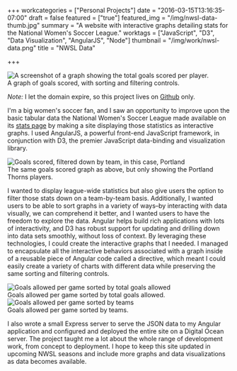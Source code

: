 +++
workcategories = ["Personal Projects"]
date = "2016-03-15T13:16:35-07:00"
draft = false
featured = ["true"]
featured_img = "/img/nwsl-data-thumb.jpg"
summary = "A website with interactive graphs detailing stats for the National Women's Soccer League."
worktags = ["JavaScript", "D3", "Data Visualization", "AngularJS", "Node"]
thumbnail = "/img/work/nwsl-data.png"
title = "NWSL Data"

+++

<div class="text-center inline-image-container content-container-expanded">
  <img src="/img/work/nwsl-data.png" alt="A screenshot of a graph showing the total goals scored per player." class="img-responsive img-center"></img>
  <div class="caption-container">
    <div class="inline-image-caption">A graph of goals scored, with sorting and filtering controls.</div>
  </div>
</div>

_Note:_ I let the domain expire, so this project lives on [Github](https://github.com/hannaliebl/nwsl-data) only.

I'm a big women's soccer fan, and I saw an opportunity to improve upon the basic tabular data the National Women's Soccer League made available on its [stats page](//www.nwslsoccer.com/Stats/index_E.html) by making a site displaying those statistics as interactive graphs. I used AngularJS, a powerful front-end JavaScript framework, in conjunction with D3, the premier JavaScript data-binding and visualization library.

<div class="text-center inline-image-container">
  <img src="/img/work/nwsl-data-3.png" alt="Goals scored, filtered down by team, in this case, Portland" class="img-responsive img-center"></img>
  <div class="caption-container">
    <div class="inline-image-caption">The same goals scored graph as above, but only showing the Portland Thorns players.</div>
  </div>
</div>

I wanted to display league-wide statistics but also give users the option to filter those stats down on a team-by-team basis. Additionally, I wanted users to be able to sort graphs in a variety of ways–by interacting with data visually, we can comprehend it better, and I wanted users to have the freedom to explore the data. Angular helps build rich applications with lots of interactivity, and D3 has robust support for updating and drilling down into data sets smoothly, without loss of context. By leveraging these technologies, I could create the interactive graphs that I needed. I managed to encapsulate all the interactive behaviors associated with a graph inside of a reusable piece of Angular code called a directive, which meant I could easily create a variety of charts with different data while preserving the same sorting and filtering controls.

<div class="content-container-expanded">
  <div class="row">
    <div class="col-6">
      <div class="text-center inline-image-container">
        <img src="/img/work/nwsl-data-1.png" alt="Goals allowed per game sorted by total goals allowed" class="img-responsive img-center"></img>
        <div class="caption-container">
          <div class="inline-image-caption">Goals allowed per game sorted by total goals allowed.</div>
        </div>
      </div>
    </div>
    <div class="col-6">
      <div class="text-center inline-image-container">
        <img src="/img/work/nwsl-data-2.png" alt="Goals allowed per game sorted by teams" class="img-responsive img-center"></img>
        <div class="caption-container">
          <div class="inline-image-caption">Goals allowed per game sorted by teams.</div>
        </div>
      </div>
    </div>
  </div>
</div>

I also wrote a small Express server to serve the JSON data to my Angular application and configured and deployed the entire site on a Digital Ocean server. The project taught me a lot about the whole range of development work, from concept to deployment. I hope to keep this site updated in upcoming NWSL seasons and include more graphs and data visualizations as data becomes available.
